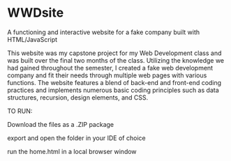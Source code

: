 # WWDsite
A functioning and interactive website for a fake company built with HTML/JavaScript

This website was my capstone project for my Web Development class and was built over the final two months of the class.
Utilizing the knowledge we had gained throughout the semester, I created a fake web development company and fit their
needs through multiple web pages with various functions. The website features a blend of back-end and front-end coding
practices and implements numerous basic coding principles such as data structures, recursion, design elements, and CSS.



TO RUN: 

Download the files as a .ZIP package

export and open the folder in your IDE of choice

run the home.html in a local browser window
